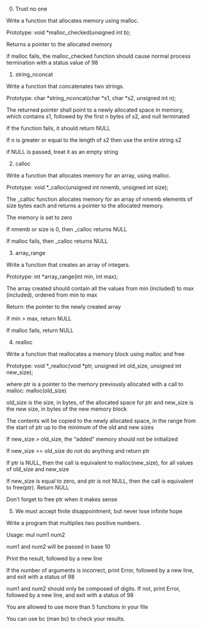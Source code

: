 0. Trust no one
                
Write a function that allocates memory using malloc.
                
                
Prototype: void *malloc_checked(unsigned int b);
                
                
Returns a pointer to the allocated memory
                
                
if malloc fails, the malloc_checked function should cause normal process termination with a status value of 98
                
                
1. string_nconcat
                
Write a function that concatenates two strings.
                
                
Prototype: char *string_nconcat(char *s1, char *s2, unsigned int n);
                
                
The returned pointer shall point to a newly allocated space in memory, which contains s1, followed by the first n bytes of s2, and null terminated
                
                
If the function fails, it should return NULL
                
                
If n is greater or equal to the length of s2 then use the entire string s2
                
                
if NULL is passed, treat it as an empty string
                
                
2. calloc
                
Write a function that allocates memory for an array, using malloc.
                
                
Prototype: void *_calloc(unsigned int nmemb, unsigned int size);
                
                
The _calloc function allocates memory for an array of nmemb elements of size bytes each and returns a pointer to the allocated memory.
                
                
The memory is set to zero
                
                
If nmemb or size is 0, then _calloc returns NULL
                
                
If malloc fails, then _calloc returns NULL
                
                
3. array_range
                
Write a function that creates an array of integers.
                
                
Prototype: int *array_range(int min, int max);
                
                
The array created should contain all the values from min (included) to max (included), ordered from min to max
                
                
Return: the pointer to the newly created array
                
                
If min > max, return NULL
                
                
If malloc fails, return NULL
                
                
4. realloc
                
Write a function that reallocates a memory block using malloc and free
                
                
Prototype: void *_realloc(void *ptr, unsigned int old_size, unsigned int new_size);
                
                
where ptr is a pointer to the memory previously allocated with a call to malloc: malloc(old_size)
                
                
old_size is the size, in bytes, of the allocated space for ptr and new_size is the new size, in bytes of the new memory block
                
                
The contents will be copied to the newly allocated space, in the range from the start of ptr up to the minimum of the old and new sizes
                
                
If new_size > old_size, the “added” memory should not be initialized
                
                
If new_size == old_size do not do anything and return ptr
                
                
If ptr is NULL, then the call is equivalent to malloc(new_size), for all values of old_size and new_size
                
                
If new_size is equal to zero, and ptr is not NULL, then the call is equivalent to free(ptr). Return NULL
                
                
Don’t forget to free ptr when it makes sense
                
                
5. We must accept finite disappointment, but never lose infinite hope
                
Write a program that multiplies two positive numbers.
                
                
Usage: mul num1 num2
                
                
num1 and num2 will be passed in base 10
                
                
Print the result, followed by a new line
                
                
If the number of arguments is incorrect, print Error, followed by a new line, and exit with a status of 98
                
                
num1 and num2 should only be composed of digits. If not, print Error, followed by a new line, and exit with a status of 98
                
                
You are allowed to use more than 5 functions in your file
                
                
You can use bc (man bc) to check your results.

